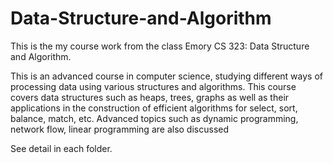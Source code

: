# Data-Structure-and-Algorithm

This is the my course work from the class Emory CS 323: Data Structure and Algorithm.

This is an advanced course in computer science, studying different ways of processing data using various structures and algorithms. This course covers data structures such as heaps, trees, graphs as well as their applications in the construction of efficient algorithms for select, sort, balance, match, etc. Advanced topics such as dynamic programming, network flow, linear programming are also discussed

See detail in each folder.
